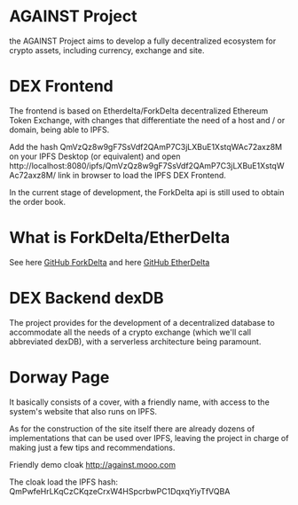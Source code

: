 # AGAINST Project

the AGAINST Project aims to develop a fully decentralized ecosystem for crypto assets, including currency, exchange and site.


# DEX Frontend
The frontend is based on Etherdelta/ForkDelta decentralized Ethereum Token Exchange, with changes that differentiate the need of a host and / or domain, being able to IPFS.

Add the hash QmVzQz8w9gF7SsVdf2QAmP7C3jLXBuE1XstqWAc72axz8M on your IPFS Desktop (or equivalent) and open http://localhost:8080/ipfs/QmVzQz8w9gF7SsVdf2QAmP7C3jLXBuE1XstqWAc72axz8M/ link in browser to load the IPFS DEX Frontend.

In the current stage of development, the ForkDelta api is still used to obtain the order book.


# What is ForkDelta/EtherDelta

See here [GitHub ForkDelta](https://github.com/forkdelta/)
and here [GitHub EtherDelta](https://github.com/etherdelta/)


# DEX Backend dexDB

The project provides for the development of a decentralized database to accommodate all the needs of a crypto exchange (which we'll call abbreviated dexDB), with a serverless architecture being paramount.

# Dorway Page

It basically consists of a cover, with a friendly name, with access to the system's website that also runs on IPFS.

As for the construction of the site itself there are already dozens of implementations that can be used over IPFS, leaving the project in charge of making just a few tips and recommendations.

Friendly demo cloak http://against.mooo.com

The cloak load the IPFS hash: QmPwfeHrLKqCzCKqzeCrxW4HSpcrbwPC1DqxqYiyTfVQBA


